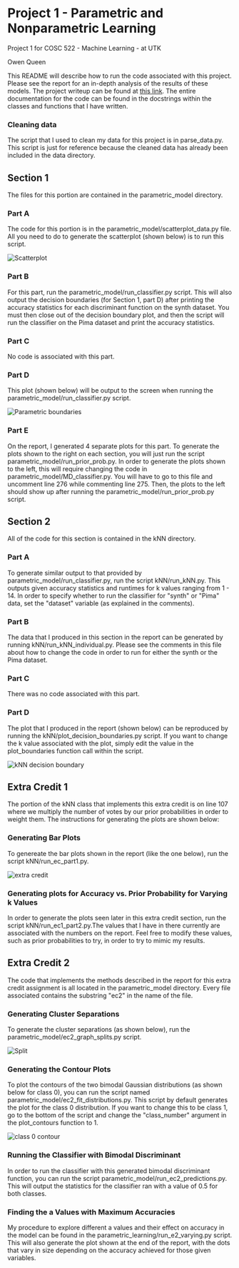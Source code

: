 # Project 1 - Parametric and Nonparametric Learning
Project 1 for COSC 522 - Machine Learning - at UTK

Owen Queen

This README will describe how to run the code associated with this project. Please see the report for an in-depth analysis of the results of these models.
The project writeup can be found at [this link](http://web.eecs.utk.edu/~hqi/cosc522/project/proj1.htm). The entire documentation for the code can be found in the docstrings within the classes and functions that I have written.

### Cleaning data
The script that I used to clean my data for this project is in parse_data.py. This script is just for reference because the cleaned data has already been included in the data directory.

## Section 1 
The files for this portion are contained in the parametric_model directory.

### Part A
The code for this portion is in the parametric_model/scatterplot_data.py file. All you need to do to generate the scatterplot (shown below) is to run this script.

![Scatterplot](https://github.com/owencqueen/ML_project1/blob/master/images/synth_scatterplot.png)

### Part B
For this part, run the parametric_model/run_classifier.py script. This will also output the decision boundaries (for Section 1, part D) after printing the accuracy statistics for each discriminant function on the synth dataset. You must then close out of the decision boundary plot, and then the script will run the classifier on the Pima dataset and print the accuracy statistics.

### Part C
No code is associated with this part.

### Part D
This plot (shown below) will be output to the screen when running the parametric_model/run_classifier.py script.

![Parametric boundaries](https://github.com/owencqueen/ML_project1/blob/master/images/decision_bds.png)

### Part E
On the report, I generated 4 separate plots for this part. To generate the plots shown to the right on each section, you will just run the script parametric_model/run_prior_prob.py. In order to generate the plots shown to the left, this will require changing the code in parametric_model/MD_classifier.py. You will have to go to this file and uncomment line 276 while commenting line 275. Then, the plots to the left should show up after running the parametric_model/run_prior_prob.py script.

## Section 2
All of the code for this section is contained in the kNN directory.

### Part A
To generate similar output to that provided by parametric_model/run_classifier.py, run the script kNN/run_kNN.py. This outputs given accuracy statistics and runtimes for k values ranging from 1 - 14. In order to specify whether to run the classifier for "synth" or "Pima" data, set the "dataset" variable (as explained in the comments).

### Part B
The data that I produced in this section in the report can be generated by running kNN/run_kNN_individual.py. Please see the comments in this file about how to change the code in order to run for either the synth or the Pima dataset.

### Part C
There was no code associated with this part.

### Part D
The plot that I produced in the report (shown below) can be reproduced by running the kNN/plot_decision_boundaries.py script. If you want to change the k value associated with the plot, simply edit the value in the plot_boundaries function call within the script.

![kNN decision boundary](https://github.com/owencqueen/ML_project1/blob/master/images/knn_decision_bd_finer.png)

## Extra Credit 1
The portion of the kNN class that implements this extra credit is on line 107 where we multiply the number of votes by our prior probabilities in order to weight them. The instructions for generating the plots are shown below:

### Generating Bar Plots
To genereate the bar plots shown in the report (like the one below), run the script kNN/run_ec_part1.py. 

![extra credit](https://github.com/owencqueen/ML_project1/blob/master/images/inverse_freq_vs_k_plots.png)

### Generating plots for Accuracy vs. Prior Probability for Varying k Values 
In order to generate the plots seen later in this extra credit section, run the script kNN/run_ec1_part2.py.The values that I have in there currently are associated with the numbers on the report. Feel free to modify these values, such as prior probabilities to try, in order to try to mimic my results. 

## Extra Credit 2
The code that implements the methods described in the report for this extra credit assignment is all located in the parametric_model directory. Every file associated contains the substring "ec2" in the name of the file.

### Generating Cluster Separations
To generate the cluster separations (as shown below), run the parametric_model/ec2_graph_splits.py script.

![Split](https://github.com/owencqueen/ML_project1/blob/master/images/ec2_boundaries.png)

### Generating the Contour Plots
To plot the contours of the two bimodal Gaussian distributions (as shown below for class 0), you can run the script named parametric_model/ec2_fit_distributions.py. This script by default generates the plot for the class 0 distribution. If you want to change this to be class 1, go to the bottom of the script and change the "class_number" argument in the plot_contours function to 1. 

![class 0 contour](https://github.com/owencqueen/ML_project1/blob/master/images/contours_class0.png)

### Running the Classifier with Bimodal Discriminant
In order to run the classifier with this generated bimodal discriminant function, you can run the script parametric_model/run_ec2_predictions.py. This will output the statistics for the classifier ran with a value of 0.5 for both classes.

### Finding the a Values with Maximum Accuracies
My procedure to explore different a values and their effect on accuracy in the model can be found in the parametric_learning/run_e2_varying.py script. This will also generate the plot shown at the end of the report, with the dots that vary in size depending on the accuracy achieved for those given variables.
